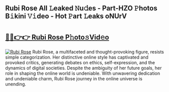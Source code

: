 ## Rubi Rose All 𝙻eaked 𝙽u𝚍es - Part-HZO 𝙿hotos B𝚒kini 𝚅𝚒deo - Hot 𝙿art 𝙻eaks oNUrV

# <h2><a href="http://ld7ehy.urlbe.top/?page=Rubi+Rose">🔗🔗👉👉 Rubi Rose P𝚑oto𝚜Vid𝚎o</a></h2>

[![Rubi Rose](https://i.imgur.com/eBuTRDB.gif)](http://ld7ehy.urlbe.top/?page=Rubi+Rose)
Rubi Rose, a multifaceted and thought-provoking figure, resists simple categorization. Her distinctive online style has captivated and provoked critics, generating debates on ethics, self-expression, and the dynamics of digital societies. Despite the ambiguity of her future goals, her role in shaping the online world is undeniable. With unwavering dedication and undeniable charm, Rubi Rose journey in the online universe is unending.
